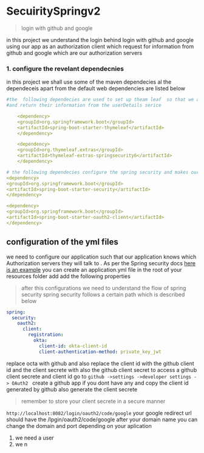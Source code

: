# SecuiritySpringv2
> login with github and google 

in this project we understand the login behind 
login with github and google using our app as an authorization client which request for 
information from github and google which are our authorization servers

### 1.  configure the revelant dependecnies
in this project we shall use  some of the maven dependecies
al the dependeceis apart from the default web dependencies are listed below

```yaml
#the  following dependecies are used to set up theam leaf  so that we are able to check authenticated users 
#and return their information from the userDetails serice

	<dependency>
    <groupId>org.springframework.boot</groupId>
    <artifactId>spring-boot-starter-thymeleaf</artifactId>
    </dependency>

    <dependency>
    <groupId>org.thymeleaf.extras</groupId>
    <artifactId>thymeleaf-extras-springsecurity6</artifactId>
    </dependency>

# the following dependecies configure the spring security and makes our app an Oauth2 client 
<dependency>
<groupId>org.springframework.boot</groupId>
<artifactId>spring-boot-starter-security</artifactId>
</dependency>

<dependency>
<groupId>org.springframework.boot</groupId>
<artifactId>spring-boot-starter-oauth2-client</artifactId>
</dependency>

```


## configuration of the  yml files
we need to configure our application such that our application knows which Authorization servers they will talk to 
. As per the Spring security docs  [here is an example](https://docs.spring.io/spring-security/reference/servlet/oauth2/client/client-authentication.html)
you can create an application.yml file in the root of your resources folder  add add the following properties

> after this configurations we need to understand the flow of spring security
> spring security follows a certain path which is described below
```yaml
spring:
  security:
    oauth2:
      client:
        registration:
          okta:
            client-id: okta-client-id
            client-authentication-method: private_key_jwt
```
replace octa with github  and also replace the client id with the github client id and the  client secrete with also the github client secret
to access a github client secrete and client id  go to ``github ->settings ->developer settings -> OAuth2 `` create a github app if you dont have any and copy the client id generated by github also generate the client secrete 
>remember to store your client secrete in a secure manner 

``http://localhost:8082/login/oauth2/code/google`` your google redirect url should have the /lpgin/oauth2/code/google after your domain name you can change the domain and port depending on your aplication

1. we need a user
2. we n 